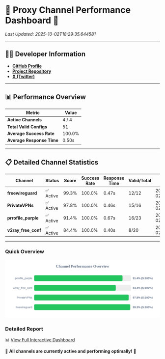 # 🌟 Proxy Channel Performance Dashboard 🌟

_Last Updated: 2025-10-02T18:29:35.644581_

---

## 👩‍💻 Developer Information

- **[GitHub Profile](https://github.com/4n0nymou3)**  
- **[Project Repository](https://github.com/4n0nymou3/multi-proxy-config-fetcher)**  
- **[X (Twitter)](https://x.com/4n0nymou3)**  

---

## 📊 Performance Overview

| Metric                | Value       |
|-----------------------|-------------|
| **Active Channels**   | 4 / 4       |
| **Total Valid Configs** | 51          |
| **Average Success Rate** | 100.0%      |
| **Average Response Time** | 0.50s       |

---

## 📋 Detailed Channel Statistics

| Channel          | Status     | Score  | Success Rate | Response Time | Valid/Total | Last Success               |
|------------------|------------|--------|--------------|---------------|-------------|----------------------------|
| **freewireguard**  | ✅ Active  | 99.3%  | 100.0% | 0.47s         | 12/12       | 2025-10-02T18:29:35.642809 |
| **PrivateVPNs**  | ✅ Active  | 97.8%  | 100.0% | 0.46s         | 15/16       | 2025-10-02T18:29:35.152436 |
| **prrofile_purple**  | ✅ Active  | 91.4%  | 100.0% | 0.67s         | 16/23       | 2025-10-02T18:29:34.179952 |
| **v2ray_free_conf**  | ✅ Active  | 84.4%  | 100.0% | 0.40s         | 8/20       | 2025-10-02T18:29:34.658013 |

---

### Quick Overview
<div align="center">
  <a href="https://raw.githubusercontent.com/nullluser/NullRepo/refs/heads/main/assets/channel_stats_chart.svg">
    <img src="https://raw.githubusercontent.com/nullluser/NullRepo/refs/heads/main/assets/channel_stats_chart.svg" alt="Source Performance Statistics" width="800">
  </a>
</div>

### Detailed Report
📊 [View Full Interactive Dashboard](https://htmlpreview.github.io/?https://github.com/nullluser/NullRepo/blob/main/assets/performance_report.html)

🎉 **All channels are currently active and performing optimally!** 🎉
